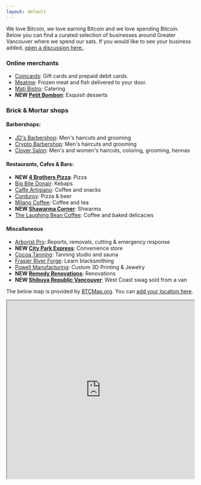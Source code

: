 ```yaml
---
layout: default
---
```


We love Bitcoin, we love earning Bitcoin and we love spending Bitcoin. Below you can find a curated selection of businesses around Greater Vancouver where we spend our sats. If you would like to see your business added, [open a discussion here.](https://github.com/VancouverBitdevs/VancouverBitdevs.github.io/discussions/categories/merchants).

### Online merchants

- [Coincards](https://coincards.com/): Gift cards and prepaid debit cards.
- [Meatme](https://www.meatme.ca/): Frozen meat and fish delivered to your door.
- [Mati Bistro](https://www.matibistro.com/home): Catering
- **NEW [Petit Bombon](https://www.instagram.com/petitbombon12/)**: Exquisit desserts

### Brick & Mortar shops

#### Barbershops:

- [JD's Barbershop](https://www.jdsbarbershop.com/): Men's haircuts and grooming
- [Crypto Barbershop](https://cryptobarbershops.com/): Men's haircuts and grooming
- [Clover Salon](https://www.cloversalon.com/): Men's and women's haircuts, coloring, grooming, hennas

#### Restaurants, Cafes & Bars:

- **NEW [4 Brothers Pizza](https://online-ordering-4-brothers-pizza.brygid.online/zgrid/themes/13400/portal/index.jsp)**: Pizza
- [Big Bite Donair](https://bigbitedonair.ca/): Kebaps
- [Caffe Artigiano](https://caffeartigiano.com/): Coffee and snacks
- [Corduroy](https://www.corduroyrestaurant.com/): Pizza & beer
- [Milano Coffee](https://www.milanocoffee.ca/): Coffee and tea
- **NEW [Shawarma Corner](https://zomi.menu/?shop=497&utm=&table=)**: Shwarma
- [The Laughing Bean Coffee](https://www.laughingbeancoffee.com/): Coffee and baked delicacies

#### Miscallaneous

- [Arborist Pro](https://www.arborist-pro.ca/): Reports, removals, cutting & emergency response
- **NEW [City Park Express](https://goo.gl/maps/GLqh1dquS5dAK9Zg9)**: Convenience store
- [Cocoa Tanning](https://www.cocoatanning.ca/): Tanning studio and sauna
- [Frasier River Forge](https://fraserriverforge.com/): Learn blacksmithing
- [Powell Manufacturing](https://powellmanufactory.com/): Custom 3D Printing & Jewelry
- **NEW [Remedy Renovations](https://remedy-renovations.com/)**: Renovations
- **NEW [Shibuya Republic Vancouver](https://www.instagram.com/shibuyarepublik/)**: West Coast swag sold from a van


The below map is provided by [BTCMap.org](https://btcmap.org/). You can [add your location here](https://btcmap.org/add-location).

<iframe
id="btcmap"
title="BTC Map"
width="100%" height="480"
allowfullscreen="true"
src="https://www.btcmap.org/map?lat=49.326912087086605&long=-122.85976409912111&lat=49.11747845930749&long=-123.3424758911133"
></iframe>
